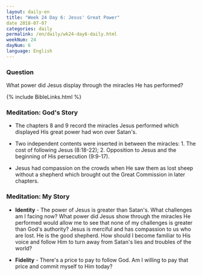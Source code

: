 ```yaml
---
layout: daily-en
title: "Week 24 Day 6: Jesus' Great Power"
date 2018-07-07
categories: daily
permalink: /en/daily/wk24-day6-daily.html
weekNum: 24
dayNum: 6
language: English
---
```


### Question     
What power did Jesus display through the miracles He has performed?

{% include BibleLinks.html %} 

### Meditation: God's Story   
+ The chapters 8 and 9 record the miracles Jesus performed which displayed His great power had won over Satan's. 

+ Two independent contents were inserted in between the miracles: 1. The cost of following Jesus (8:18-22); 2. Opposition to Jesus and the beginning of His persecution (9:9-17). 

+ Jesus had compassion on the crowds when He saw them as lost sheep without a shepherd which brought out the Great Commission in later chapters. 

### Meditation: My Story   
+ **Identity** - The power of Jesus is greater than Satan's. What challenges am I facing now? What power did Jesus show through the miracles He performed would allow me to see that none of my challenges is greater than God's authority? Jesus is merciful and has compassion to us who are lost. He is the good shepherd. How should I become familiar to His voice and follow Him to turn away from Satan's lies and troubles of the world? 

+ **Fidelity** - There's a price to pay to follow God. Am I willing to pay that price and commit myself to Him today? 
   
